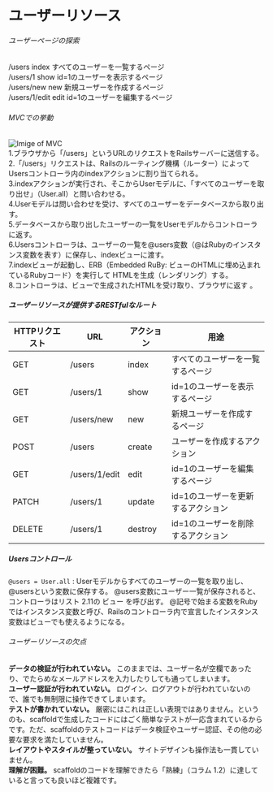 # ユーザーリソース
###### ユーザーページの探索
/users	index	すべてのユーザーを一覧するページ <br>
/users/1	show	id=1のユーザーを表示するページ <br>
/users/new	new	新規ユーザーを作成するページ  <br>
/users/1/edit	edit	id=1のユーザーを編集するページ  <br>

###### MVCでの挙動
![Imige of MVC](https://railstutorial.jp/chapters/6.0/images/figures/mvc_detailed.png)<br>
1.ブラウザから「/users」というURLのリクエストをRailsサーバーに送信する。<br>
2.「/users」リクエストは、Railsのルーティング機構（ルーター）によってUsersコントローラ内のindexアクションに割り当てられる。<br>
3.indexアクションが実行され、そこからUserモデルに、「すべてのユーザーを取り出せ」（User.all）と問い合わせる。<br>
4.Userモデルは問い合わせを受け、すべてのユーザーをデータベースから取り出す。<br>
5.データベースから取り出したユーザーの一覧をUserモデルからコントローラに返す。<br>
6.Usersコントローラは、ユーザーの一覧を@users変数（@はRubyのインスタンス変数を表す）に保存し、indexビューに渡す。<br>
7.indexビューが起動し、ERB（Embedded RuBy: ビューのHTMLに埋め込まれているRubyコード）を実行して HTMLを生成（レンダリング）する。<br>
8.コントローラは、ビューで生成されたHTMLを受け取り、ブラウザに返す 。<br>

##### ユーザーリソースが提供するRESTfulなルート
| HTTPリクエスト | URL | アクション | 用途 |
| ----------- | --- | ------- | ---- |
| GET | /users | index | すべてのユーザーを一覧するページ |
| GET	| /users/1 | show	| id=1のユーザーを表示するページ |
| GET	| /users/new | new | 新規ユーザーを作成するページ |
|POST	| /users | create |	ユーザーを作成するアクション |
| GET	 | /users/1/edit | edit |	id=1のユーザーを編集するページ |
| PATCH	| /users/1 | update |	id=1のユーザーを更新するアクション |
| DELETE | /users/1 |	destroy |	id=1のユーザーを削除するアクション |
##### Usersコントロール
```@users = User.all``` : Userモデルからすべてのユーザーの一覧を取り出し、@usersという変数に保存する。
@users変数にユーザー一覧が保存されると、コントローラはリスト 2.11の ビュー を呼び出す。
@記号で始まる変数をRubyではインスタンス変数と呼び、Railsのコントローラ内で宣言したインスタンス変数はビューでも使えるようになる。
###### ユーザーリソースの欠点
__データの検証が行われていない。__ このままでは、ユーザー名が空欄であったり、でたらめなメールアドレスを入力したりしても通ってしまいます。<br>
__ユーザー認証が行われていない。__ ログイン、ログアウトが行われていないので、誰でも無制限に操作できてしまいます。<br>
__テストが書かれていない。__ 厳密にはこれは正しい表現ではありません。というのも、scaffoldで生成したコードにはごく簡単なテストが一応含まれているからです。ただ、scaffoldのテストコードはデータ検証やユーザー認証、その他の必要な要求を満たしていません。<br>
__レイアウトやスタイルが整っていない。__ サイトデザインも操作法も一貫していません。<br>
__理解が困難。__ scaffoldのコードを理解できたら「熟練」（コラム 1.2）に達していると言っても良いほど複雑です。<br>
